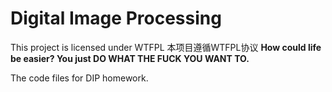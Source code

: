 # Digital Image Processing

This project is licensed under WTFPL
本项目遵循WTFPL协议
**How could life be easier? You just DO WHAT THE FUCK YOU WANT TO.**

The code files for DIP homework.

